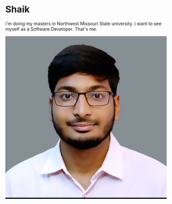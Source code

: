 # Shaik

i'm doing my masters in Northwest Missouri State university.
i want to see myself as a Software Developer.
That's me.

![myImage](images/Shaik_pp.jpg)

